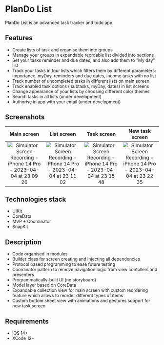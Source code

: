 # PlanDo List
PlanDo List is an advanced task tracker and todo app 

## Features
- Create lists of task and organise them into groups
- Manage your groups in expandable reordable list divided into sections
- Set your tasks reminder and due dates, and also add them to "My day" list
- Track your tasks in four lists which filters them by different parameters: importance, myDay, reminders and due dates, income tasks with no list
- Track number of uncompleted tasks in different lists on main screen
- Track enabled task options ( subtasks, myDay, dates) in list screens
- Change appearance of your lists by choosing different color themes
- Search tasks in all lists (under development)
- Authorise in app with your email (under development)
 
 ## Screenshots
| Main screen | List screen | Task screen | New task screen |
:---:|:---:|:---:|:---:
![Simulator Screen Recording - iPhone 14 Pro - 2023-04-04 at 23 09 26](https://user-images.githubusercontent.com/90643294/229880653-45341d3b-7054-4b70-b9b0-53f249f3ec99.gif) | ![Simulator Screen Recording - iPhone 14 Pro - 2023-04-04 at 23 11 02](https://user-images.githubusercontent.com/90643294/229881036-a1571307-aa93-4927-936a-d44e990041a9.gif) | ![Simulator Screen Recording - iPhone 14 Pro - 2023-04-04 at 23 15 48](https://user-images.githubusercontent.com/90643294/229882062-f2ab4c23-95f0-4dba-859b-67ce947e9555.gif) | ![Simulator Screen Recording - iPhone 14 Pro - 2023-04-04 at 23 22 35](https://user-images.githubusercontent.com/90643294/229883653-5ffd8142-68e1-4ead-8fcc-7aed68e201b3.gif)




 ## Technologies stack
 - UIKit
 - CoreData
 - MVP + Coordinator
 - SnapKit
 
 ## Description
 - Code organised in modules
 - Builder class for screen creating and injecting all dependencies
 - Protocol based programming to ease future testing
 - Coordinator pattern to remove navigation logic from view contollers and presenters
 - Programmatically-built UI (no storyboard)
 - Model layer based on CoreData
 - Expandable collection view for main screen with custom reordering feature which allows to reorder different types of items
 - Custom bottom sheet view with animations and gestures support for new task screen
 
 ## Requirements
 - iOS 14+
 - XCode 12+
